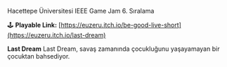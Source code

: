 Hacettepe Üniversitesi IEEE Game Jam 6. Sıralama

🕹️ **Playable Link:** [https://euzeru.itch.io/be-good-live-short](https://euzeru.itch.io/last-dream)

**Last Dream**
Last Dream, savaş zamanında çocukluğunu yaşayamayan bir çocuktan bahsediyor.

